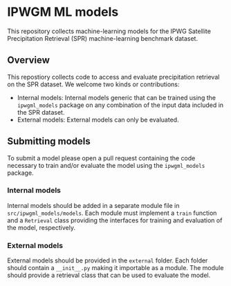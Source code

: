 # IPWGM ML models

This repository collects machine-learning models for the IPWG Satellite Precipitation Retrieval (SPR) machine-learning benchmark dataset.

## Overview

This repostiory collects code to access and evaluate precipitation retrieval on the SPR dataset. We welcome two kinds or contributions:

 - Internal models: Internal models generic that can be trained using the ``ipwgml_models`` package on any combination of the input data included in the SPR dataset.
 - External models: External models can only be evaluated. 


## Submitting models

To submit a model please open a pull request containing the code necessary to train and/or evaluate the model using the ``ipwgml_models`` package.

### Internal models

Internal models should be added in a separate module file in ``src/ipwgml_models/models``. Each module must implement a ``train`` function and a ``Retrieval`` class providing the interfaces for training and evaluation of the model, respectively.

### External models

External models should be provided in the ``external`` folder. Each folder should contain a ``__init__.py`` making it importable as a module. The module should provide a retrieval class that can be used to evaluate the model.
